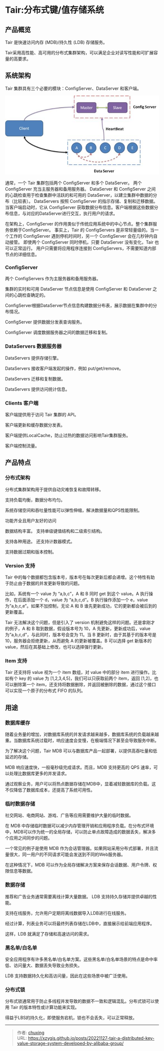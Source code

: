 # Tair:分布式键/值存储系统


## 产品概览
Tair 是快速访问内存 (MDB)/持久性 (LDB) 存储服务。

Tair采用高性能、高可用的分布式集群架构，可以满足企业对读写性能和可扩展容量的高要求。

## 系统架构
Tair 集群具有三个必要的模块：ConfigServer、DataServer 和客户端。

<!-- more -->

![Architecture](tair_structure.jpg)

通常，一个 Tair 集群包括两个 ConfigServer 和多个 DataServer。 两个 ConfigServer 充当主服务器和备用服务器。 DataServer 和 ConfigServer 之间的心跳检查用于检查集群中活跃的和可用的 DataServer，以建立集群中数据的分布（比较表）。 DataServers 按照 ConfigServer 的指示存储、复制和迁移数据。当客户端启动时，它从 ConfigServer 获取数据分布信息。客户端根据这些数据分布信息，与对应的DataServer进行交互，执行用户的请求。

在架构上，ConfigServer 的作用类似于传统应用系统中的中心节点。整个集群服务依赖于ConfigServer。 事实上，Tair 的 ConfigServers 是非常轻量级的。当一个工作的 ConfigServer 遇到停机时间时，另一个 ConfigServer 会在几秒钟内自动接管。 即使两个 ConfigServer 同时停机，只要 DataServer 没有变化，Tair 也可以正常运行。 用户只需要将应用程序连接到 ConfigServers，不需要知道内部节点的详细信息。

### ConfigServer
两个 ConfigServers 作为主服务器和备用服务器。

集群的实时和可用 DataServer 节点信息是使用 ConfigServer 和 DataServer 之间的心跳检查确定的。

ConfigServer根据DataServer节点信息构建数据分布表，展示数据在集群中的分布情况。

ConfigServer 提供数据分发表查询服务。

ConfigServer 调度数据服务器之间的数据迁移和复制。

### DataServers 数据服务器
DataServers 提供存储引擎。

DataServers 接收客户端发起的操作，例如 put/get/remove。

DataServers 迁移和复制数据。

DataServers 提供访问统计信息。

### Clients 客户端
客户端提供用于访问 Tair 集群的 API。

客户端更新和缓存数据分发表。

客户端提供LocalCache，防止过热的数据访问影响Tair集群服务。

客户端控制流量。

## 产品特点
### 分布式架构
分布式集群架构用于提供自动灾难恢复和故障转移。

支持负载均衡，数据分布均匀。

系统存储空间和吞吐量性能可以弹性伸缩，解决数据量和QPS性能限制。

功能齐全且用户友好的访问

数据结构丰富。 支持单级键值结构和二级索引结构。

支持各种用途。 还支持计数器模式。

支持数据过期和版本控制。

### Version 支持
Tair 中的每个数据都包含版本号，版本号在每次更新后都会递增。这个特性有助于防止由于数据的并发更新导致的问题。

比如，系统有一个 value 为 “a,b,c”，A 和 B 同时 get 到这个 value。A 执行操作，在后面添加一个 d，value 为 “a,b,c,d”。B 执行操作添加一个 e，value 为”a,b,c,e”。如果不加控制，无论 A 和 B 谁先更新成功，它的更新都会被后到的更新覆盖。

Tair 无法解决这个问题，但是引入了 version 机制避免这样的问题。还是拿刚才的例子，A 和 B 取到数据，假设版本号为 10，A 先更新，更新成功后，value 为”a,b,c,d”，与此同时，版本号会变为 11。当 B 更新时，由于其基于的版本号是 10，服务器会拒绝更新，从而避免 A 的更新被覆盖。B 可以选择 get 新版本的 value，然后在其基础上修改，也可以选择强行更新。

### Item 支持
Tair 还支持将 value 视为一个 item 数组，对 value 中的部分 item 进行操作。比如有个 key 的 value 为 [1,2,3,4,5]，我们可以只获取前两个 item，返回 [1,2]，也可以删除第一个 item，还支持将数据删除，并返回被删除的数据，通过这个接口可以实现一个原子的分布式 FIFO 的队列。



## 用途
### 数据库缓存
随着业务量的增加，对数据库系统的并发请求越来越多，数据库系统的负载越来越重。当数据库系统过载时，响应速度会变慢，在极端情况下甚至会导致服务中断。

为了解决这个问题，Tair MDB 可以与数据库产品一起部署，以提供高吞吐量和低延迟的存储。

MDB 响应速度快，一般毫秒级完成请求。而且，MDB 支持更高的 QPS 速率，可以处理比数据库更多的并发请求。

通过观察业务，用户可以将热点数据存储在MDB中，显着减轻数据库的负载。这不仅降低了数据库成本，还提高了系统可用性。

### 临时数据存储
社交网站、电商网站、游戏、广告等应用需要维护大量的临时数据。

在 MDB 中存储临时数据可以减少内存管理开销和应用程序负载。在分布式环境中，MDB可以作为统一的全局存储，可以防止单点故障造成的数据丢失，解决多个应用之间同步的问题。

一个常见的例子是使用 MDB 作为会话管理器。如果网站采用分布式部署，并且流量很大，同一用户的不同请求可能会发送到不同的Web服务器。

在这种情况下，MDB 可以作为全局存储解决方案来保存会话数据、用户令牌、权限信息等数据。

### 数据存储
推荐和广告业务通常需要离线计算大量数据。 LDB 支持持久存储并提供卓越的性能。

支持在线服务，允许用户定期将离线数据导入LDB进行在线服务。

经过计算，列表业务可以将最终列表存储在LDB中，直接展示给前端应用程序。

这样，LDB 就满足了存储和高速访问的需求。

### 黑名单/白名单
安全应用程序有许多黑名单/白名单方案。这些黑名单/白名单场景的特点是命中率低、访问量大、数据丢失导致业务损失。

LDB 支持数据持久化和高访问量，因此在这些场景中被广泛使用。

### 分布式锁
分布式锁通常用于防止多线程并发导致的数据不一致和逻辑混乱。分布式锁可以使用 Tair 的版本特性或计算功能来实现。

得益于LBS的持久化，即使服务宕机，锁也不会丢失，可以正常释放。



---

> 作者: [chuxing](https://github.com/xzygis)  
> URL: https://xzygis.github.io/posts/20221127-tair-a-distributed-key-value-storage-system-developed-by-alibaba-group/  

